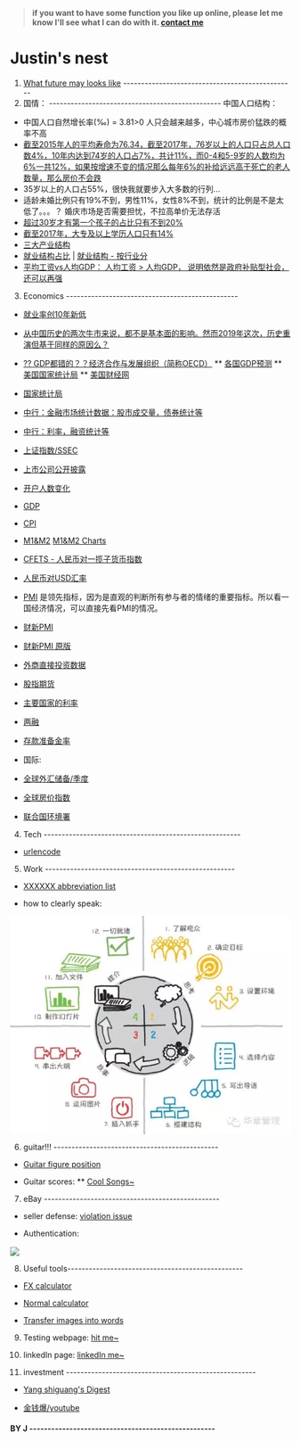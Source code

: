 > **if you want to have some function you like up online, please let me know I'll see what I can do with it. [contact me](https://justinsu2019.github.io/email/email_sender.html)**

# Justin's nest

1. [What future may looks like](https://justinsu2019.github.io/future/) ------------------------------------------------
2. 国情： ------------------------------------------------
中国人口结构：
* 中国人口自然增长率(‰) = 3.81>0 人只会越来越多，中心城市房价猛跌的概率不高
* [截至2015年人的平均寿命为76.34，截至2017年，76岁以上的人口只占总人口数4%，10年内达到74岁的人口占7%，共计11%，而0-4和5-9岁的人数均为6%一共12%，如果按增速不变的情况那么每年6%的补给远远高于死亡的老人数量，那么房价不会跌](https://raw.githubusercontent.com/justinsu2019/justinsu2019.github.io/master/population/age.PNG)
* 35岁以上的人口占55%，很快我就要步入大多数的行列...
* 适龄未婚比例只有19%不到，男性11%，女性8%不到，统计的比例是不是太低了。。。？ 婚庆市场是否需要担忧，不拉高单价无法存活
* [超过30岁才有第一个孩子的占比只有不到20%](https://raw.githubusercontent.com/justinsu2019/justinsu2019.github.io/master/population/1st%20Kid.PNG)
* [截至2017年，大专及以上学历人口只有14%](https://raw.githubusercontent.com/justinsu2019/justinsu2019.github.io/master/population/education.PNG)
* [三大产业结构](https://raw.githubusercontent.com/justinsu2019/justinsu2019.github.io/master/population/%E4%B8%89%E5%A4%A7%E4%BA%A7%E4%B8%9A%E7%BB%93%E6%9E%84%20v1.PNG)
* [就业结构占比](https://raw.githubusercontent.com/justinsu2019/justinsu2019.github.io/master/population/%E5%B0%B1%E4%B8%9A%E7%BB%93%E6%9E%84.PNG)
  | [就业结构 - 按行业分](https://raw.githubusercontent.com/justinsu2019/justinsu2019.github.io/master/population/%E8%A1%8C%E4%B8%9A%E5%B0%B1%E4%B8%9A%E4%BA%BA%E5%8F%A3%E5%8D%A0%E6%AF%94.PNG)
* [平均工资vs人均GDP： 人均工资 > 人均GDP， 说明依然是政府补贴型社会，还可以再强](https://raw.githubusercontent.com/justinsu2019/justinsu2019.github.io/master/population/%E5%B9%B3%E5%9D%87%E5%B7%A5%E8%B5%84vs%E4%BA%BA%E5%9D%87GDP.PNG)



3. Economics ------------------------------------------------

* [就业率创10年新低](https://raw.githubusercontent.com/justinsu2019/justinsu2019.github.io/master/economics/Employee%202008-now.PNG)

* [从中国历史的两次牛市来说，都不是基本面的影响。然而2019年这次，历史重演但基于同样的原因么？](https://raw.githubusercontent.com/justinsu2019/justinsu2019.github.io/master/economics/A%20stock.PNG)


 * [?? GDP都错的？？经济合作与发展组织（简称OECD）](https://data.oecd.org/)
 ** [各国GDP预测](https://data.oecd.org/chart/5CDu)
 ** [美国国家统计局](https://www.bea.gov/)
 ** [美国财经网](https://tradingeconomics.com/united-states/gdp)
 * [国家统计局](http://www.stats.gov.cn/tjsj/)
 * [中行：金融市场统计数据：股市成交量，债券统计等](http://www.pbc.gov.cn/diaochatongjisi/116219/116319/3750274/3750288/index.html)
 * [中行：利率，融资统计等](http://www.pbc.gov.cn/diaochatongjisi/116219/116319/3750274/index.html)
 * [上证指数/SSEC](https://cn.investing.com/indices/shanghai-composite-historical-data)
 * [上市公司公开披露](http://www.sse.com.cn/disclosure/listedinfo/announcement/)
 * [开户人数变化](http://www.chinaclear.cn/zdjs/tjyb1/center_tjbg.shtml)
 * [GDP](http://data.eastmoney.com/cjsj/gdp.html)
 * [CPI](http://data.eastmoney.com/cjsj/cpi.html)
 * [M1&M2](http://data.eastmoney.com/cjsj/hbgyl.html)
   [M1&M2 Charts](http://value500.com/M1.asp)
 * [CFETS - 人民币对一揽子货币指数](http://www.chinamoney.com.cn/english/bmkrrtrrt/)
 * [人民币对USD汇率](http://www.chinamoney.com.cn/english/) 
 * [PMI](http://data.stats.gov.cn/search.htm?s=PMI) 是领先指标，因为是直观的判断所有参与者的情绪的重要指标。所以看一国经济情况，可以直接先看PMI的情况。
 * [财新PMI](https://www.mql5.com/zh/economic-calendar/china/caixin-manufacturing-pmi)
 * [财新PMI 原版](http://pmi.caixin.com/)
 * [外商直接投资数据](http://data.eastmoney.com/cjsj/fdi.html)
 * [股指期货](http://www.cffex.com.cn/)
 * [主要国家的利率](http://data.eastmoney.com/cjsj/globalRate.html)
 * [两融](http://data.eastmoney.com/rzrq/sh.html)
 * [存款准备金率](http://data.eastmoney.com/cjsj/ckzbj.html)

* 国际:
* [全球外汇储备/季度](http://data.imf.org/?sk=E6A5F467-C14B-4AA8-9F6D-5A09EC4E62A4)
* [全球房价指数](https://www.imf.org/external/research/housing/index.htm)
* [联合国环境署](https://www.unenvironment.org/environment-you)

4. Tech -------------------------------------------------------

* [urlencode](https://1024tools.com/urlencode)

5. Work -----------------------------------------------------

* [XXXXXX abbreviation list](https://justinsu2019.github.io/Acronyms.htm)

* how to clearly speak: 
<img src="https://raw.githubusercontent.com/justinsu2019/justinsu2019.github.io/master/images/work%26study/4%20steps%20to%20make%20sure.PNG" width="600" hegiht="400" align=center />

6. guitar!!! ----------------------------------------------
* [Guitar figure position]( https://justinsu2019.github.io/GuitarFigurePosition.html )

* Guitar scores:
** [Cool Songs~](https://justinsu2019.github.io/Guitar.html) 

7. eBay -------------------------------------------------
* seller defense: [violation issue](https://sellerdefense.cn/)

* Authentication: 
<img src="https://raw.githubusercontent.com/justinsu2019/justinsu2019.github.io/master/images/Authentication.png?token=ALMIXUGBDRW4ZLOV42LU37S5DG7DI" width="600" hegiht="400" align=center />

8. Useful tools-------------------------------------------------

* [FX calculator](https://justinsu2019.github.io/fx_calculator.html "FX calculator")

* [Normal calculator]( https://justinsu2019.github.io/calculator.html)

* [Transfer images into words](https://www.onlineocr.net/zh_hans/)

9. Testing webpage: [hit me~](https://justinsu2019.github.io/homepage.html) 

10. linkedIn page: [linkedIn me~](https://www.linkedin.com/in/justin-su-a036a8188/) 

11. investment -----------------------------------------------------
* [Yang shiguang's Digest](https://zh-cn.facebook.com/pg/%E6%A5%8A%E4%B8%96%E5%85%89%E7%9A%84%E6%96%B0%E8%A6%96%E9%87%8E-362509207185719/posts/?ref=page_internal)

* [金钱爆/youtube](https://www.youtube.com/channel/UCrm095p7ZHRS1njmQ1wkgCg)


#### BY J ---------------------------------------------------
